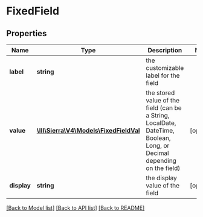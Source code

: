 # FixedField

## Properties
Name | Type | Description | Notes
------------ | ------------- | ------------- | -------------
**label** | **string** | the customizable label for the field | 
**value** | [**\III\Sierra\V4\Models\FixedFieldVal**](FixedFieldVal.md) | the stored value of the field (can be a String, LocalDate, DateTime, Boolean, Long, or Decimal depending on the field) | [optional] 
**display** | **string** | the display value of the field | [optional] 

[[Back to Model list]](../README.md#documentation-for-models) [[Back to API list]](../README.md#documentation-for-api-endpoints) [[Back to README]](../README.md)


